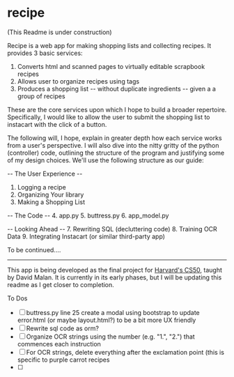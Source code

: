 # recipe
(This Readme is under construction)

Recipe is a web app for making shopping lists and collecting recipes. It provides 3 basic services:

1. Converts html and scanned pages to virtually editable scrapbook recipes
2. Allows user to organize recipes using tags
3. Produces a shopping list -- without duplicate ingredients -- given a a group of recipes 

These are the core services upon which I hope to build a broader repertoire. Specifically, I would like to allow the user to submit the shopping list to instacart with the click of a button.

The following will, I hope, explain in greater depth how each service works from a user's perspective. I will also dive into the nitty gritty of the python (controller) code, outlining the structure of the program and justifying some of my design choices. We'll use the following structure as our guide:

-- The User Experience --
1. Logging a recipe
2. Organizing Your library
3. Making a Shopping List

-- The Code --
4. app.py
5. buttress.py
6. app_model.py

-- Looking Ahead --
7. Rewriting SQL (decluttering code)
8. Training OCR Data
9. Integrating Instacart (or similar third-party app)

To be continued....

---

This app is being developed as the final project for <a href="https://cs50.harvard.edu/x/2021/">Harvard's CS50</a>, taught by David Malan. It is currently in its early phases, but I will be updating this readme as I get closer to completion.

To Dos
- [ ] buttress.py line 25 create a modal using bootstrap to update error.html (or maybe layout.html?) to be a bit more UX friendly
- [ ] Rewrite sql code as orm?
- [ ] Organize OCR strings using the number (e.g. "1.", "2.") that commences each instruction
- [ ] For OCR strings, delete everything after the exclamation point (this is specific to purple carrot recipes
- [ ] 

